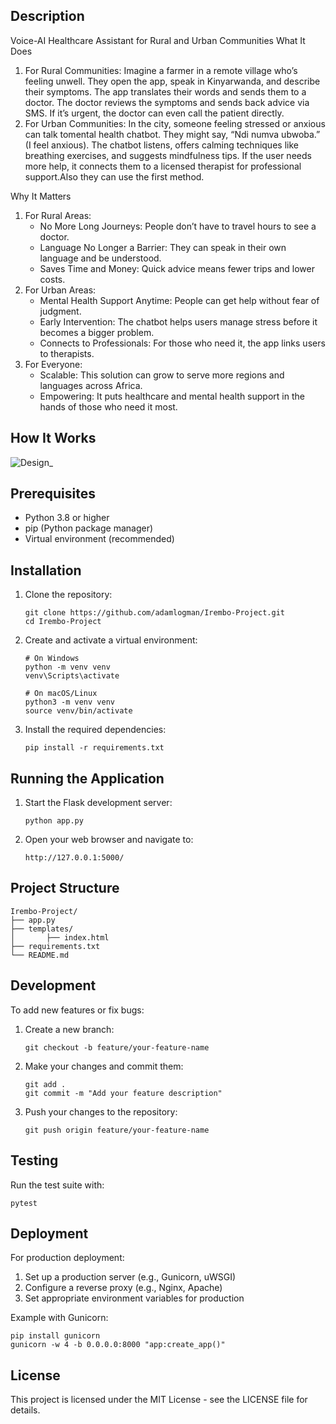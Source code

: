 ## Description 
Voice-AI Healthcare Assistant for Rural and Urban Communities
What It Does
1. For Rural Communities: Imagine a farmer in a remote village who’s feeling unwell. They open the app, speak in Kinyarwanda, and describe their symptoms. The app translates their words and sends them to a doctor. The doctor reviews the symptoms and sends back advice via SMS. If it’s urgent, the doctor can even call the patient directly.
2. For Urban Communities: In the city, someone feeling stressed or anxious can talk tomental health chatbot. They might say, “Ndi numva ubwoba.” (I feel anxious). The chatbot listens, offers calming techniques like breathing exercises, and suggests mindfulness tips. If the user needs more help, it connects them to a licensed therapist for professional support.Also they can use the first method.

Why It Matters
1. For Rural Areas:
    * No More Long Journeys: People don’t have to travel hours to see a doctor.
    * Language No Longer a Barrier: They can speak in their own language and be understood.
    * Saves Time and Money: Quick advice means fewer trips and lower costs.
2. For Urban Areas:
    * Mental Health Support Anytime: People can get help without fear of judgment.
    * Early Intervention: The chatbot helps users manage stress before it becomes a bigger problem.
    * Connects to Professionals: For those who need it, the app links users to therapists.
3. For Everyone:
    * Scalable: This solution can grow to serve more regions and languages across Africa.
    * Empowering: It puts healthcare and mental health support in the hands of those who need it most.
## How It Works 
 ![Design_](https://github.com/user-attachments/assets/8962cbd3-80e6-4f85-b781-57710a66e9d7)

## Prerequisites

- Python 3.8 or higher
- pip (Python package manager)
- Virtual environment (recommended)

## Installation

1. Clone the repository:
   ```
   git clone https://github.com/adamlogman/Irembo-Project.git
   cd Irembo-Project
   ```

2. Create and activate a virtual environment:
   ```
   # On Windows
   python -m venv venv
   venv\Scripts\activate

   # On macOS/Linux
   python3 -m venv venv
   source venv/bin/activate
   ```

3. Install the required dependencies:
   ```
   pip install -r requirements.txt
   ```

## Running the Application

1. Start the Flask development server:
   ```
   python app.py
   ```

2. Open your web browser and navigate to:
   ```
   http://127.0.0.1:5000/
   ```

## Project Structure

```
Irembo-Project/
├── app.py
├── templates/
│       ├── index.html
├── requirements.txt
└── README.md
```

## Development

To add new features or fix bugs:

1. Create a new branch:
   ```
   git checkout -b feature/your-feature-name
   ```

2. Make your changes and commit them:
   ```
   git add .
   git commit -m "Add your feature description"
   ```

3. Push your changes to the repository:
   ```
   git push origin feature/your-feature-name
   ```

## Testing

Run the test suite with:
```
pytest
```

## Deployment

For production deployment:

1. Set up a production server (e.g., Gunicorn, uWSGI)
2. Configure a reverse proxy (e.g., Nginx, Apache)
3. Set appropriate environment variables for production

Example with Gunicorn:
```
pip install gunicorn
gunicorn -w 4 -b 0.0.0.0:8000 "app:create_app()"
```

## License

This project is licensed under the MIT License - see the LICENSE file for details.
